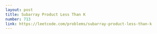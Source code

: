```yaml
---
layout: post
title: Subarray Product Less Than K
number: 713
link: https://leetcode.com/problems/subarray-product-less-than-k
---
```

